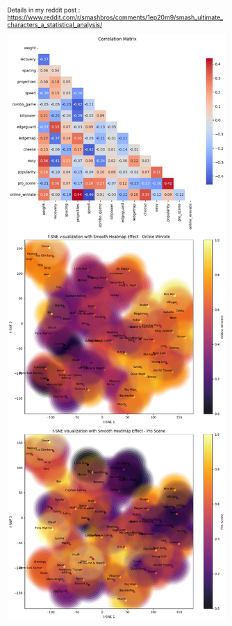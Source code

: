Details in my reddit post : https://www.reddit.com/r/smashbros/comments/1ep20m9/smash_ultimate_characters_a_statistical_analysis/

![Correlation Matrix](results/correlation_matrix.png)
![Characters plot by online winrate](results/online_tsne.png)
![Characters plot by pro viability](results/pro_tsne.png)
